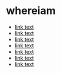 # whereiam
<ul>
  <li>
    <a href="url">link text</a>
  </li>
  <li>
    <a href="url">link text</a>
  </li>
   <li>
    <a href="url">link text</a>
  </li>
   <li>
    <a href="url">link text</a>
  </li>
   <li>
    <a href="url">link text</a>
  </li>
   <li>
    <a href="url">link text</a>
  </li>
   <li>
    <a href="url">link text</a>
  </li>  
</ul>  
